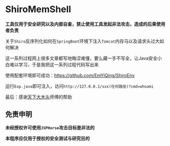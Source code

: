 # ShiroMemShell

**工具仅用于安全研究以及内部自查，禁止使用工具发起非法攻击，造成的后果使用者负责**

关于`Shiro`反序列化如何在`SpringBoot`环境下注入`Tomcat`内存马以及请求头过大如何解决

这一系列过程网上很多文章都写地晦涩难懂，要么藏一手不写全，让Java安全小白难以学习，于是我把这一系列过程代码写出来

使用配套环境即可成功：https://github.com/EmYiQing/ShiroEnv

运行`Exp.java`即可注入，访问`http://127.0.0.1/xxx(任何路径)?cmd=whoami`

最后：感谢[天下大木头](https://github.com/KpLi0rn)师傅的帮助

## 免责申明

**未经授权许可使用`JSPHorse`攻击目标是非法的**

**本程序应仅用于授权的安全测试与研究目的**

